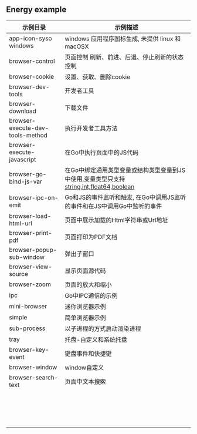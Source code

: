 ## Energy example

| 示例目录                               | 示例描述                                                             |
|------------------------------------|------------------------------------------------------------------|
| app-icon-syso windows              | windows 应用程序图标生成, 未提供 linux 和 macOSX                             |
| browser-control                    | 页面控制 刷新、前进、后退、停止刷新的状态控制                                          |
| browser-cookie                     | 设置、获取、删除cookie                                                   |
| browser-dev-tools                  | 开发者工具                                                            |
| browser-download                   | 下载文件                                                             |
| browser-execute-dev-tools-method   | 执行开发者工具方法                                                        |
| browser-execute-javascript         | 在Go中执行页面中的JS代码                                                   |
| browser-go-bind-js-var             | 在Go中绑定通用类型变量或结构类型变量到JS中使用,变量类型只支持 [string,int,float64,boolean]() |
| browser-ipc-on-emit                | Go和JS的事件监听和触发, 在Go中调用JS监听的事件和在JS中调用Go中监听的事件                      |
| browser-load-html-url              | 页面中展示加载的Html字符串或Url地址                                            |
| browser-print-pdf                  | 页面打印为PDF文档                                                       |
| browser-popup-sub-window           | 弹出子窗口                                                            |
| browser-view-source                | 显示页面源代码                                                          |
| browser-zoom                       | 页面的放大和缩小                                                         |
| ipc                                | Go中IPC通信的示例                                                      |
| mini-browser                       | 迷你浏览器示例                                                          |
| simple                             | 简单浏览器示例                                                          |
| sub-process                        | 以子进程的方式启动渲染进程                                                    |
| tray                               | 托盘-自定义和系统托盘                                                      |
| browser-key-event                  | 键盘事件和快捷键                                                         |
| browser-window                     | window自定义                                                        |
| browser-search-text                | 页面中文本搜索                                                          |
|                                    |                                                                  |
|                                    |                                                                  |
|                                    |                                                                  |
|                                    |                                                                  |
|                                    |                                                                  |
|                                    |                                                                  |
|                                    |                                                                  |
|                                    |                                                                  |
|                                    |                                                                  |
|                                    |                                                                  |
|                                    |                                                                  |
|                                    |                                                                  |
|                                    |                                                                  |
|                                    |                                                                  |
|                                    |                                                                  |
|                                    |                                                                  |
|                                    |                                                                  |
